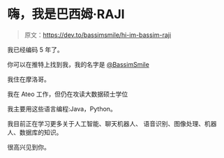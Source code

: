 # 嗨，我是巴西姆·RAJI

> 原文：<https://dev.to/bassimsmile/hi-im-bassim-raji>

我已经编码 5 年了。

你可以在推特上找到我，我的名字是 [@BassimSmile](https://twitter.com/BassimSmile)

我住在摩洛哥。

我在 Ateo 工作，但仍在攻读大数据硕士学位

我主要用这些语言编程:Java，Python。

我目前正在学习更多关于人工智能、聊天机器人、
语音识别、图像处理、机器人、数据库的知识。

很高兴见到你。